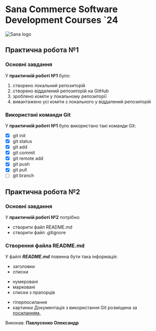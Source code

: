# Sana Commerce Software Development Courses `24
 ![Sana logo](https://upload.wikimedia.org/wikipedia/commons/0/08/Sana_Commerce_Logo.png)

## Практична робота №1

### Основні завдання

У **практичній роботі №1** було:

1. створено локальний репозиторій
1. створено віддалений репозиторій на GitHub
1. зроблено коміти у локальному репозиторії
1. вивантажено усі коміти з локального у віддалений репозиторій

### Використані команди Git
 У **практичній роботі №1** було використано такі команди Git:

- [x] git init
- [x] git status
- [x] git add
- [x] git commit
- [x] git remote add
- [x] git push
- [x] git pull
- [ ] git branch

## Практична робота №2

### Основні завдання

У **практичній роботі №2** потрібно:

- створити файл README.md
- створити файл .gitignore

### Створення файла README.md

У файлі ***README.md*** повинна бути така інформація:

* заголовки
* списки
 - нумеровані
 - марковані
 - списки з прапорців
* гіперпосилання
* картинки
Документація з використання Git розміщена за [посиланням.](https://docs.github.com/en/get-started/writing-on-github/getting-started-with-writing-and-formatting-on-github/quickstart-for-writing-on-github)

Виконав: **Павлусенко Олександр**

